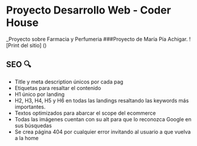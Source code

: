 # Proyecto Desarrollo Web - Coder House
_Proyecto sobre Farmacia y Perfumeria 
###Proyecto de María Pía Achigar.
![Print del sitio] ()

## SEO 🔍

* Title y meta description únicos por cada pag
* Etiquetas para resaltar el contenido
* H1 único por landing
* H2, H3, H4, H5 y H6 en todas las landings resaltando las keywords más importantes.
* Textos optimizados para abarcar el scope del ecommerce
* Todas las imágenes cuentan con su alt para que lo reconozca Google en sus búsquedas
* Se crea página 404 por cualquier error invitando al usuario a que vuelva a la home
